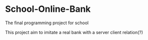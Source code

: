 # School-Online-Bank
The final programming project for school

This project aim to imitate a real bank with a server client relation(?)
